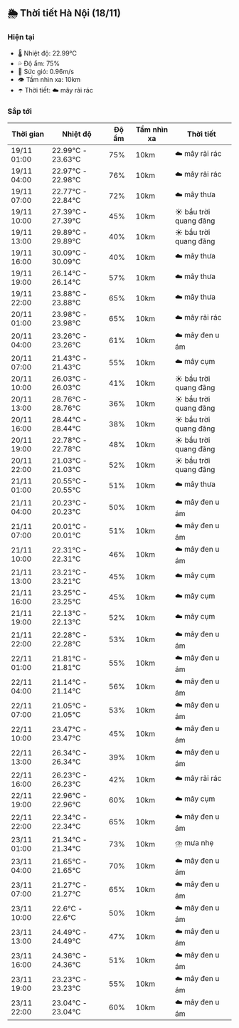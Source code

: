 ## 🌦️ Thời tiết Hà Nội (18/11)

### Hiện tại

- 🌡️ Nhiệt độ: 22.99℃
- 💦 Độ ẩm: 75%
- 💨 Sức gió: 0.96m/s
- 👁️ Tầm nhìn xa: 10km
- ☂️ Thời tiết: ☁️ mây rải rác

### Sắp tới

| Thời gian | Nhiệt độ | Độ ẩm | Tầm nhìn xa | Thời tiết |
| --- | --- | --- | --- | --- |
| 19/11 01:00 | 22.99℃ - 23.63℃ | 75% | 10km | ☁️ mây rải rác |
| 19/11 04:00 | 22.97℃ - 22.98℃ | 76% | 10km | ☁️ mây rải rác |
| 19/11 07:00 | 22.77℃ - 22.84℃ | 72% | 10km | ☁️ mây thưa |
| 19/11 10:00 | 27.39℃ - 27.39℃ | 45% | 10km | ☀️ bầu trời quang đãng |
| 19/11 13:00 | 29.89℃ - 29.89℃ | 40% | 10km | ☀️ bầu trời quang đãng |
| 19/11 16:00 | 30.09℃ - 30.09℃ | 40% | 10km | ☁️ mây thưa |
| 19/11 19:00 | 26.14℃ - 26.14℃ | 57% | 10km | ☁️ mây thưa |
| 19/11 22:00 | 23.88℃ - 23.88℃ | 65% | 10km | ☁️ mây thưa |
| 20/11 01:00 | 23.98℃ - 23.98℃ | 65% | 10km | ☁️ mây rải rác |
| 20/11 04:00 | 23.26℃ - 23.26℃ | 61% | 10km | ☁️ mây đen u ám |
| 20/11 07:00 | 21.43℃ - 21.43℃ | 55% | 10km | ☁️ mây cụm |
| 20/11 10:00 | 26.03℃ - 26.03℃ | 41% | 10km | ☀️ bầu trời quang đãng |
| 20/11 13:00 | 28.76℃ - 28.76℃ | 36% | 10km | ☀️ bầu trời quang đãng |
| 20/11 16:00 | 28.44℃ - 28.44℃ | 38% | 10km | ☀️ bầu trời quang đãng |
| 20/11 19:00 | 22.78℃ - 22.78℃ | 48% | 10km | ☀️ bầu trời quang đãng |
| 20/11 22:00 | 21.03℃ - 21.03℃ | 52% | 10km | ☀️ bầu trời quang đãng |
| 21/11 01:00 | 20.55℃ - 20.55℃ | 51% | 10km | ☁️ mây thưa |
| 21/11 04:00 | 20.23℃ - 20.23℃ | 50% | 10km | ☁️ mây đen u ám |
| 21/11 07:00 | 20.01℃ - 20.01℃ | 51% | 10km | ☁️ mây đen u ám |
| 21/11 10:00 | 22.31℃ - 22.31℃ | 46% | 10km | ☁️ mây đen u ám |
| 21/11 13:00 | 23.21℃ - 23.21℃ | 45% | 10km | ☁️ mây cụm |
| 21/11 16:00 | 23.25℃ - 23.25℃ | 45% | 10km | ☁️ mây cụm |
| 21/11 19:00 | 22.13℃ - 22.13℃ | 52% | 10km | ☁️ mây cụm |
| 21/11 22:00 | 22.28℃ - 22.28℃ | 53% | 10km | ☁️ mây đen u ám |
| 22/11 01:00 | 21.81℃ - 21.81℃ | 55% | 10km | ☁️ mây đen u ám |
| 22/11 04:00 | 21.14℃ - 21.14℃ | 56% | 10km | ☁️ mây đen u ám |
| 22/11 07:00 | 21.05℃ - 21.05℃ | 53% | 10km | ☁️ mây đen u ám |
| 22/11 10:00 | 23.47℃ - 23.47℃ | 45% | 10km | ☁️ mây đen u ám |
| 22/11 13:00 | 26.34℃ - 26.34℃ | 39% | 10km | ☁️ mây đen u ám |
| 22/11 16:00 | 26.23℃ - 26.23℃ | 42% | 10km | ☁️ mây rải rác |
| 22/11 19:00 | 22.96℃ - 22.96℃ | 60% | 10km | ☁️ mây cụm |
| 22/11 22:00 | 22.34℃ - 22.34℃ | 65% | 10km | ☁️ mây đen u ám |
| 23/11 01:00 | 21.34℃ - 21.34℃ | 73% | 10km | ⛈️ mưa nhẹ |
| 23/11 04:00 | 21.65℃ - 21.65℃ | 70% | 10km | ☁️ mây đen u ám |
| 23/11 07:00 | 21.27℃ - 21.27℃ | 65% | 10km | ☁️ mây đen u ám |
| 23/11 10:00 | 22.6℃ - 22.6℃ | 50% | 10km | ☁️ mây đen u ám |
| 23/11 13:00 | 24.49℃ - 24.49℃ | 47% | 10km | ☁️ mây đen u ám |
| 23/11 16:00 | 24.36℃ - 24.36℃ | 51% | 10km | ☁️ mây đen u ám |
| 23/11 19:00 | 23.23℃ - 23.23℃ | 55% | 10km | ☁️ mây đen u ám |
| 23/11 22:00 | 23.04℃ - 23.04℃ | 60% | 10km | ☁️ mây đen u ám |
